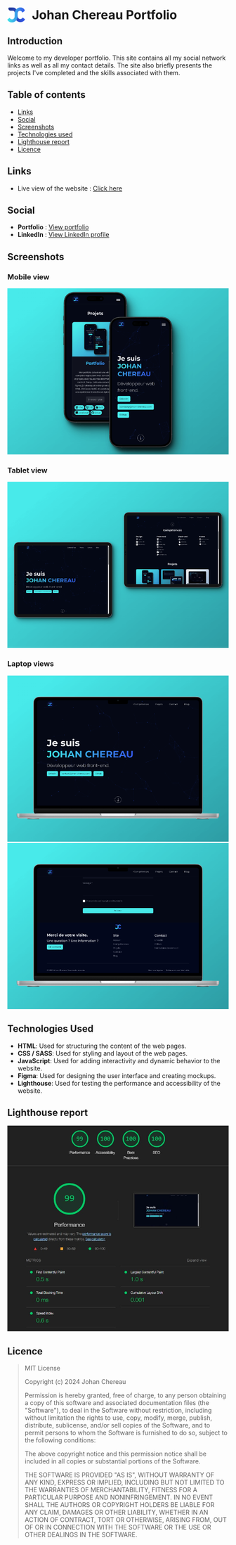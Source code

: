 <h1 style="display: flex; gap: 1rem; flex-wrap: wrap;"><img src="./assets/icons/johan-chereau-logo.svg" width="40" alt="Johan Chereau Logo"/><span>Johan Chereau Portfolio</span></h1>

## Introduction

Welcome to my developer portfolio. This site contains all my social network links as well as all my contact details. The site also briefly presents the projects I've completed and the skills associated with them.

## Table of contents

- [Links](#links)
- [Social](#social)
- [Screenshots](#screenshots)
- [Technologies used](#technologies-used)
- [Lighthouse report](#lighthouse-report)
- [Licence](#licence)

## Links

- Live view of the website : [Click here](https://johan-chereau.com)

## Social

- **Portfolio** : [View portfolio](https://johan-chereau.com)
- **LinkedIn** : [View LinkedIn profile](https://fr.linkedin.com/in/johan-chereau)

## Screenshots

### Mobile view

![Mobile view screenshot](./assets/screenshots/phone.png)

### Tablet view

![Tablet view screenshot](./assets/screenshots/tablet.png)

### Laptop views

![Laptop view screenshot](./assets/screenshots/laptop1.png)
![Laptop view screenshot](./assets/screenshots/laptop2.png)

## Technologies Used

- **HTML**: Used for structuring the content of the web pages.
- **CSS / SASS**: Used for styling and layout of the web pages.
- **JavaScript**: Used for adding interactivity and dynamic behavior to the website.
- **Figma**: Used for designing the user interface and creating mockups.
- **Lighthouse**: Used for testing the performance and accessibility of the website.

## Lighthouse report

![Lighthouse report](./assets/screenshots/lighthouse.jpg)

## Licence

> MIT License
>
> Copyright (c) 2024 Johan Chereau
>
> Permission is hereby granted, free of charge, to any person obtaining a copy
> of this software and associated documentation files (the "Software"), to deal
> in the Software without restriction, including without limitation the rights
> to use, copy, modify, merge, publish, distribute, sublicense, and/or sell
> copies of the Software, and to permit persons to whom the Software is
> furnished to do so, subject to the following conditions:
>
> The above copyright notice and this permission notice shall be included in all
> copies or substantial portions of the Software.
>
> THE SOFTWARE IS PROVIDED "AS IS", WITHOUT WARRANTY OF ANY KIND, EXPRESS OR
> IMPLIED, INCLUDING BUT NOT LIMITED TO THE WARRANTIES OF MERCHANTABILITY,
> FITNESS FOR A PARTICULAR PURPOSE AND NONINFRINGEMENT. IN NO EVENT SHALL THE
> AUTHORS OR COPYRIGHT HOLDERS BE LIABLE FOR ANY CLAIM, DAMAGES OR OTHER
> LIABILITY, WHETHER IN AN ACTION OF CONTRACT, TORT OR OTHERWISE, ARISING FROM,
> OUT OF OR IN CONNECTION WITH THE SOFTWARE OR THE USE OR OTHER DEALINGS IN THE
> SOFTWARE.
